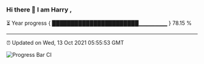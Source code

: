 ### Hi there 👋 I am Harry , 

⏳ Year progress { ███████████████████████▁▁▁▁▁▁▁ } 78.15 %

---

⏰ Updated on Wed, 13 Oct 2021 05:55:53 GMT

![Progress Bar CI](https://github.com/duykhang68/duykhang68/workflows/Progress%20Bar%20CI/badge.svg)
